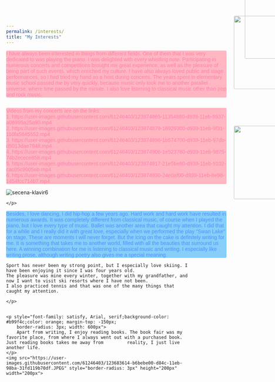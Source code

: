 ```yaml
---
permalink: /interests/
title: "My Interests"
---
```


<!DOCTYPE html>
<html lang="en">
<head>
    <meta charset="UTF-8">
    <title>Title</title>
    <meta name="keywords" content="" />
    <meta name="description" content="" />
    <meta http-equiv="content-type" content="text/html; charset=utf-8" />
    <title>Uncovered by FCSE</title>
    <link href='https://fonts.googleapis.com/css?family=Oswald:400,300' rel='stylesheet' type='text/css' />
    <link href='https://fonts.googleapis.com/css?family=Abel%7CSatisfy' rel='stylesheet' type='text/css' />
</head>
<body>
    <p style="font-family: satisfy, Arial, serif;background-color: lightpink;color: #ff80ab;
        border-radius: 3px; width: 600px">
        I have always been interested in things from different fields.
        One of them that I was very dedicated to was playing the piano.
        I was delighted with every whistling note. Participating in numerous
        concerts and competitions brought me great experience, as well as the
        pleasure of being part of such events, which enriched my culture.
        I have also always loved public and stage performances,
        so I had tried my hand as a host during concerts.
        The years spent in elementary music school passed me by very quickly,
        because music only took me to another parallel universe, where time passed by the minute.
        I also love listening to classical music other than pop and rock music.
    </p>

<img src="https://user-images.githubusercontent.com/61246403/123681194-cee10e00-d849-11eb-8239-48facd1ba3bb.JPG" style="border-radius: 3px;margin-left: 650px;margin-top: -320px" height="200px" width="400px">
    <p style="font-family: satisfy, Arial, serif;background-color: lightpink;color: #ff80ab;
        border-radius: 3px; width: 600px">
        Videos from my concerts are on the links:
    <br>
1.  https://user-images.githubusercontent.com/61246403/123874865-11354880-d939-11eb-8937-a06995a25a90.mp4<br>
2.  https://user-images.githubusercontent.com/61246403/123874879-16929300-d939-11eb-9f31-110fa5845552.mp4 <br>
3.  https://user-images.githubusercontent.com/61246403/123874896-1b574700-d939-11eb-97db-d5013dae7948.mp4 <br>
4.  https://user-images.githubusercontent.com/61246403/123874906-1e523780-d939-11eb-9875-74b2ecece858.mp4 <br>
5.  https://user-images.githubusercontent.com/61246403/123874917-21e5be80-d939-11eb-9102-cac05c9005ab.mp4 <br>
6.  https://user-images.githubusercontent.com/61246403/123874930-24e0af00-d939-11eb-8e98-1454fcc714b7.mp4 <br>
       
 <img src="https://user-images.githubusercontent.com/61246403/123877839-42fcde00-d93e-11eb-9579-b942cde42256.jpg" style="border-radius: 3px;margin-left: 620px;margin-top: -800px" height="200px" width="200px">       
        
        
        
        
        
        
        
![secena-klavir6](https://user-images.githubusercontent.com/61246403/123877848-4728fb80-d93e-11eb-8c0d-e494f7b1df5f.jpg)

    </p>
<p style="font-family: satisfy, Arial, serif;background-color: lightskyblue;color: #4D90FE;
        border-radius: 3px; width: 600px">
     Besides, I love dancing, I did hip-hop a few years ago. Hard work and hard work have 
     resulted in numerous awards. It was completely different from classical music, of course when 
     I played the piano, but I love every type of music. Ballet was another area that caught my attention.
     I did that for a while and I really did it with great love, especially when we performed the play "Swan Lake" on stage.
     These are moments I will never forget. But the icing on the cake is definitely writing for me. It is something that takes me 
     to another world, filled with all the beauties that surround us here. A winning combination for me is listening to classical music 
     and writing. I especially like writing prose, although writing poetry also gives me a special meaning.

    Sport has never been my strong point, but I especially love skiing. I have been enjoying it since I was four years old.
    The pleasure was mine every winter, together with my grandfather, and now I want to visit ski resorts where I have not been. 
    I also practiced tennis and that was one of the many things that caught my attention.

    </p>

<img src="https://user-images.githubusercontent.com/61246403/123683112-1e283e00-d84c-11eb-843d-c84351aa653e.JPEG" style="border-radius: 3px;margin-left: 620px;margin-top: -800px" height="200px" width="200px">
<img src="https://user-images.githubusercontent.com/61246403/123683180-3435fe80-d84c-11eb-8793-f7a6d918291c.JPEG" style="border-radius: 3px;margin-left: 820px;margin-top: -800px" height="200px" width="200px">
 <img src="https://user-images.githubusercontent.com/61246403/123683406-72332280-d84c-11eb-8ec9-98a3fd27b4c9.JPEG" style="border-radius: 3px;margin-left: 620px;margin-top: -500px" height="200px" width="200px">
 <img src="https://user-images.githubusercontent.com/61246403/123875727-76d60480-d93a-11eb-9371-80694dc92178.PNG" style="border-radius: 3px;margin-left: 820px;margin-top: -500px" height="200px" width="200px">
    
    <p style="font-family: satisfy, Arial, serif;background-color: #b99f4c;color: orange; margin-top: -150px;
        border-radius: 3px; width: 600px">
        Apart from writing, I enjoy reading books. The book fair was my favorite place, from where I always went out with a purchased book. Just reading books takes me away from         reality, I just live another life.
    </p>
    <img src="https://user-images.githubusercontent.com/61246403/123683614-b6bebe00-d84c-11eb-98ba-31fd119b70df.JPEG" style="border-radius: 3px" height="200px" width="200px">
        
</body>
</html>
